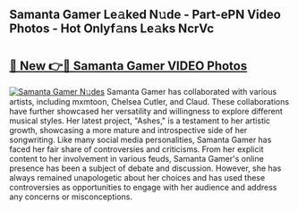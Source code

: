 ## Samanta Gamer Le𝚊ked N𝚞de - Part-ePN Video Photos - Hot Onlyf𝚊ns Le𝚊ks NcrVc

# <h2><a href="http://ab79770.deff.icu/?id=Samanta+Gamer">🔗 New 👉🔴 Samanta Gamer VIDEO Photos</a></h2>

[![Samanta Gamer N𝚞des](https://i.imgur.com/rIISA9y.gif)](http://ab79770.deff.icu/?id=Samanta+Gamer)
Samanta Gamer has collaborated with various artists, including mxmtoon, Chelsea Cutler, and Claud. These collaborations have further showcased her versatility and willingness to explore different musical styles. Her latest project, "Ashes," is a testament to her artistic growth, showcasing a more mature and introspective side of her songwriting. Like many social media personalities, Samanta Gamer has faced her fair share of controversies and criticisms. From her explicit content to her involvement in various feuds, Samanta Gamer's online presence has been a subject of debate and discussion. However, she has always remained unapologetic about her choices and has used these controversies as opportunities to engage with her audience and address any concerns or misconceptions.
